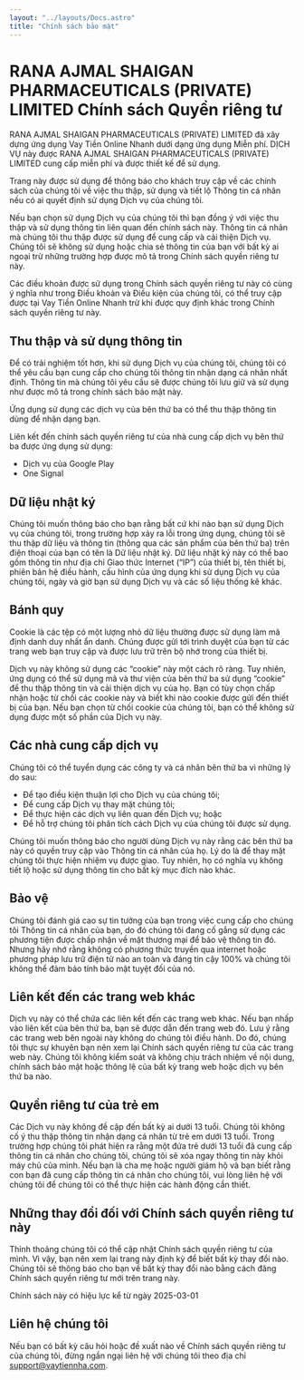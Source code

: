 ```yaml
---
layout: "../layouts/Docs.astro"
title: "Chính sách bảo mật"
---
```

# RANA AJMAL SHAIGAN PHARMACEUTICALS (PRIVATE) LIMITED Chính sách Quyền riêng tư

RANA AJMAL SHAIGAN PHARMACEUTICALS (PRIVATE) LIMITED đã xây dựng ứng dụng Vay Tiền Online Nhanh dưới dạng ứng dụng Miễn phí. DỊCH VỤ này được RANA AJMAL SHAIGAN PHARMACEUTICALS (PRIVATE) LIMITED cung cấp miễn phí và được thiết kế để sử dụng.

Trang này được sử dụng để thông báo cho khách truy cập về các chính sách của chúng tôi về việc thu thập, sử dụng và tiết lộ Thông tin cá nhân nếu có ai quyết định sử dụng Dịch vụ của chúng tôi.

Nếu bạn chọn sử dụng Dịch vụ của chúng tôi thì bạn đồng ý với việc thu thập và sử dụng thông tin liên quan đến chính sách này. Thông tin cá nhân mà chúng tôi thu thập được sử dụng để cung cấp và cải thiện Dịch vụ. Chúng tôi sẽ không sử dụng hoặc chia sẻ thông tin của bạn với bất kỳ ai ngoại trừ những trường hợp được mô tả trong Chính sách quyền riêng tư này.

Các điều khoản được sử dụng trong Chính sách quyền riêng tư này có cùng ý nghĩa như trong Điều khoản và Điều kiện của chúng tôi, có thể truy cập được tại Vay Tiền Online Nhanh trừ khi được quy định khác trong Chính sách quyền riêng tư này.

## Thu thập và sử dụng thông tin

Để có trải nghiệm tốt hơn, khi sử dụng Dịch vụ của chúng tôi, chúng tôi có thể yêu cầu bạn cung cấp cho chúng tôi thông tin nhận dạng cá nhân nhất định. Thông tin mà chúng tôi yêu cầu sẽ được chúng tôi lưu giữ và sử dụng như được mô tả trong chính sách bảo mật này.

Ứng dụng sử dụng các dịch vụ của bên thứ ba có thể thu thập thông tin dùng để nhận dạng bạn.

Liên kết đến chính sách quyền riêng tư của nhà cung cấp dịch vụ bên thứ ba được ứng dụng sử dụng:
- Dịch vụ của Google Play
- One Signal

## Dữ liệu nhật ký

Chúng tôi muốn thông báo cho bạn rằng bất cứ khi nào bạn sử dụng Dịch vụ của chúng tôi, trong trường hợp xảy ra lỗi trong ứng dụng, chúng tôi sẽ thu thập dữ liệu và thông tin (thông qua các sản phẩm của bên thứ ba) trên điện thoại của bạn có tên là Dữ liệu nhật ký. Dữ liệu nhật ký này có thể bao gồm thông tin như địa chỉ Giao thức Internet (“IP”) của thiết bị, tên thiết bị, phiên bản hệ điều hành, cấu hình của ứng dụng khi sử dụng Dịch vụ của chúng tôi, ngày và giờ bạn sử dụng Dịch vụ và các số liệu thống kê khác.

## Bánh quy

Cookie là các tệp có một lượng nhỏ dữ liệu thường được sử dụng làm mã định danh duy nhất ẩn danh. Chúng được gửi tới trình duyệt của bạn từ các trang web bạn truy cập và được lưu trữ trên bộ nhớ trong của thiết bị.

Dịch vụ này không sử dụng các “cookie” này một cách rõ ràng. Tuy nhiên, ứng dụng có thể sử dụng mã và thư viện của bên thứ ba sử dụng “cookie” để thu thập thông tin và cải thiện dịch vụ của họ. Bạn có tùy chọn chấp nhận hoặc từ chối các cookie này và biết khi nào cookie được gửi đến thiết bị của bạn. Nếu bạn chọn từ chối cookie của chúng tôi, bạn có thể không sử dụng được một số phần của Dịch vụ này.

## Các nhà cung cấp dịch vụ

Chúng tôi có thể tuyển dụng các công ty và cá nhân bên thứ ba vì những lý do sau:
- Để tạo điều kiện thuận lợi cho Dịch vụ của chúng tôi;
- Để cung cấp Dịch vụ thay mặt chúng tôi;
- Để thực hiện các dịch vụ liên quan đến Dịch vụ; hoặc
- Để hỗ trợ chúng tôi phân tích cách Dịch vụ của chúng tôi được sử dụng.

Chúng tôi muốn thông báo cho người dùng Dịch vụ này rằng các bên thứ ba này có quyền truy cập vào Thông tin cá nhân của họ. Lý do là để thay mặt chúng tôi thực hiện nhiệm vụ được giao. Tuy nhiên, họ có nghĩa vụ không tiết lộ hoặc sử dụng thông tin cho bất kỳ mục đích nào khác.

## Bảo vệ

Chúng tôi đánh giá cao sự tin tưởng của bạn trong việc cung cấp cho chúng tôi Thông tin cá nhân của bạn, do đó chúng tôi đang cố gắng sử dụng các phương tiện được chấp nhận về mặt thương mại để bảo vệ thông tin đó. Nhưng hãy nhớ rằng không có phương thức truyền qua internet hoặc phương pháp lưu trữ điện tử nào an toàn và đáng tin cậy 100% và chúng tôi không thể đảm bảo tính bảo mật tuyệt đối của nó.

## Liên kết đến các trang web khác

Dịch vụ này có thể chứa các liên kết đến các trang web khác. Nếu bạn nhấp vào liên kết của bên thứ ba, bạn sẽ được dẫn đến trang web đó. Lưu ý rằng các trang web bên ngoài này không do chúng tôi điều hành. Do đó, chúng tôi thực sự khuyên bạn nên xem lại Chính sách quyền riêng tư của các trang web này. Chúng tôi không kiểm soát và không chịu trách nhiệm về nội dung, chính sách bảo mật hoặc thông lệ của bất kỳ trang web hoặc dịch vụ bên thứ ba nào.

## Quyền riêng tư của trẻ em

Các Dịch vụ này không đề cập đến bất kỳ ai dưới 13 tuổi. Chúng tôi không cố ý thu thập thông tin nhận dạng cá nhân từ trẻ em dưới 13 tuổi. Trong trường hợp chúng tôi phát hiện ra rằng một đứa trẻ dưới 13 tuổi đã cung cấp thông tin cá nhân cho chúng tôi, chúng tôi sẽ xóa ngay thông tin này khỏi máy chủ của mình. Nếu bạn là cha mẹ hoặc người giám hộ và bạn biết rằng con bạn đã cung cấp thông tin cá nhân cho chúng tôi, vui lòng liên hệ với chúng tôi để chúng tôi có thể thực hiện các hành động cần thiết.

## Những thay đổi đối với Chính sách quyền riêng tư này

Thỉnh thoảng chúng tôi có thể cập nhật Chính sách quyền riêng tư của mình. Vì vậy, bạn nên xem lại trang này định kỳ để biết bất kỳ thay đổi nào. Chúng tôi sẽ thông báo cho bạn về bất kỳ thay đổi nào bằng cách đăng Chính sách quyền riêng tư mới trên trang này.

Chính sách này có hiệu lực kể từ ngày 2025-03-01

## Liên hệ chúng tôi

Nếu bạn có bất kỳ câu hỏi hoặc đề xuất nào về Chính sách quyền riêng tư của chúng tôi, đừng ngần ngại liên hệ với chúng tôi theo địa chỉ support@vaytiennha.com.